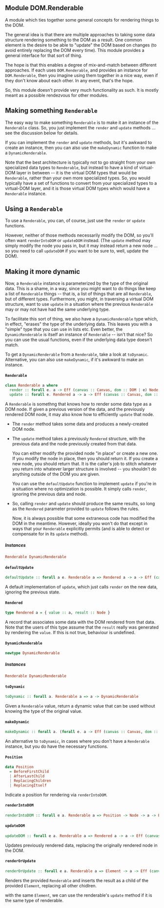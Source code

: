 ## Module DOM.Renderable

A module which ties together some general concepts for rendering things to the
DOM.

The general idea is that there are multiple approaches to taking some data
structure rendering something to the DOM as a result.  One common element is
the desire to be able to "update" the DOM based on changes (to avoid entirely
replacing the DOM every time).  This module provides a general interface for
that sort of thing.

The hope is that this enables a degree of mix-and-match between different
approaches. If each uses `DOM.Renderable`, and provides an instance for
`DOM.Renderable`, then you imagine using them together in a nice way, even if
they don't know about each other.  In any event, that's the hope.

So, this module doesn't provide very much functionality as such. It is mostly
meant as a possible rendezvous for other modules.

## Making something `Renderable`

The easy way to make something `Renderable` is to make it an instance
of the `Renderable` class. So, you just implement the `render` and `update`
methods ... see the discussion below for details.

If you can implement the `render` and `update` methods, but it's awkward to
create an instance, then you can also use the `makeDynamic` function to
make a `DynamicRenderable`.

Note that the best architecture is typically not to go straight from your
own specialized data types to `Renderable`, but instead to have a kind of
virtual-DOM layer in between -- it is the virtual DOM types that would be
`Renderable`, rather than your own more specialized types. So, you would
typically have a set of functions to convert from your specialized types
to a virtual-DOM layer, and it is those virtual DOM types which would have
a `Renderable` instance.

## Using a `Renderable`

To use a `Renderable`, you can, of course, just use the `render` or
`update` functions.

However, neither of those methods necessarily modify the DOM, so you'll
often want `renderIntoDOM` or `updateDOM` instead. (The `update` method
may simply modify the node you pass in, but it may instead return a new node ...
so you need to call `updateDOM` if you want to be sure to, well, update
the DOM).

## Making it more dynamic

Now, a `Renderable` instance is parameterized by the type of the original
data. This is a shame, in a way, since you might want to do things like keep
a list of `Renderable` things -- that is, a list of things that are all
`Renderable`, but of different types. Furthermore, you might, in traversing
a virtual DOM structure, want to use `update` in a situation where the previous
`Renderable` may or may not have had the same underlying type.

To facilitate this sort of thing, we also have a `DynamicRenderable` type which,
in effect, "erases" the type of the underlying data. This leaves you with a
"simple" type that you can use in lists etc. Even better, the `DynamicRenderable`
is itself an instance of `Renderable` -- isn't that nice? So you can use the usual
functions, even if the underlying data type doesn't match.

To get a `DynamicRenderable` from a `Renderable`, take a look at `toDynamic`.
Alternative, you can also use `makeDynamic`, if it's awkward to make an instance.

#### `Renderable`

``` purescript
class Renderable a where
  render :: forall e. a -> Eff (canvas :: Canvas, dom :: DOM | e) Node
  update :: forall e. Rendered a -> a -> Eff (canvas :: Canvas, dom :: DOM | e) Node
```

A `Renderable` is somethng that knows how to render some data type as a DOM
node. If given a previous version of the data, and the previously rendered
DOM node, it may also know how to efficiently `update` that node.

* The `render` method takes some data and produces a newly-created DOM node.

* The `update` method takes a previously `Rendered` structure, with the previous
  data and the node previously created from that data.

  You can either modify the provided node "in place" or create a new one. If you
  modify the node in place, then you should return it. If you create a new node,
  you should return that.  It is the caller's job to stitch whatever you return
  into whatever larger structure is involved -- you shouldn't do anything outside
  of the DOM you are given.

  You can use the `defaultUpdate` function to implement `update` if you're in a
  situation where no optimization is possible.  It simply calls `render`,
  ignoring the previous data and node.

* So, calling `render` and `update` should produce the same results,
  so long as the `Rendered` parameter provided to `update` follows the rules.

  Now, it is always possible that some extraneous code has modified the DOM in
  the meantime. However, ideally you won't do that except in ways that your
  `Renderable` explicitly permits (and is able to detect or compensate for in its
  `update` method).

##### Instances
``` purescript
Renderable DynamicRenderable
```

#### `defaultUpdate`

``` purescript
defaultUpdate :: forall a e. Renderable a => Rendered a -> a -> Eff (canvas :: Canvas, dom :: DOM | e) Node
```

A default implementation of `update`, which just calls `render` on the
new data, ignoring the previous state.

#### `Rendered`

``` purescript
type Rendered a = { value :: a, result :: Node }
```

A record that associates some data with the DOM rendered from that data.  Note
that the users of this type assume that the `result` really was generated by
rendering the `value`. If this is not true, behaviour is undefined.

#### `DynamicRenderable`

``` purescript
newtype DynamicRenderable
```

##### Instances
``` purescript
Renderable DynamicRenderable
```

#### `toDynamic`

``` purescript
toDynamic :: forall a. Renderable a => a -> DynamicRenderable
```

Given a `Renderable` value, return a dynamic value that can be used
without knowing the type of the original value.

#### `makeDynamic`

``` purescript
makeDynamic :: forall a. (forall e. a -> Eff (canvas :: Canvas, dom :: DOM | e) Node) -> (forall e. Rendered a -> a -> Eff (canvas :: Canvas, dom :: DOM | e) Node) -> a -> DynamicRenderable
```

An alternative to `toDynamic`, in cases where you don't have a
`Renderable` instance, but you do have the necessary functions.

#### `Position`

``` purescript
data Position
  = BeforeFirstChild
  | AfterLastChild
  | ReplacingChildren
  | ReplacingItself
```

Indicate a position for rendering via `renderIntoDOM`.

#### `renderIntoDOM`

``` purescript
renderIntoDOM :: forall e a. Renderable a => Position -> Node -> a -> Eff (canvas :: Canvas, dom :: DOM | e) (Rendered a)
```

#### `updateDOM`

``` purescript
updateDOM :: forall e a. Renderable a => Rendered a -> a -> Eff (canvas :: Canvas, dom :: DOM | e) (Rendered a)
```

Updates previously rendered data, replacing the originally rendered node in the DOM.

#### `renderOrUpdate`

``` purescript
renderOrUpdate :: forall e a. Renderable a => Element -> a -> Eff (canvas :: Canvas, dom :: DOM | e) Unit
```

Renders the provided `Renderable` and inserts the result as a child of the
provided `Element`, replacing all other chidlren.

with the same `Element`, we can use the renderable's `update` method if it is the same type
of renderable.


